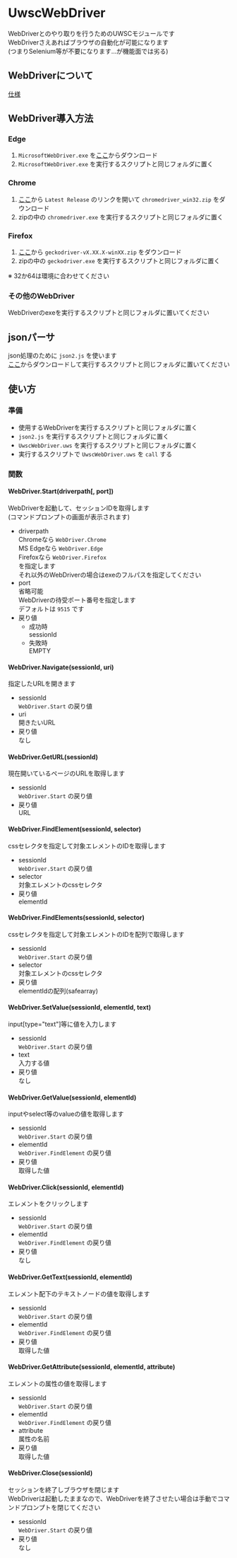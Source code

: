 UwscWebDriver
=============

WebDriverとのやり取りを行うためのUWSCモジュールです  
WebDriverさえあればブラウザの自動化が可能になります  
(つまりSelenium等が不要になります…が機能面では劣る)

WebDriverについて
-------------

[仕様](https://w3c.github.io/webdriver/)

WebDriver導入方法
-------------

### Edge

1. `MicrosoftWebDriver.exe` を[ここ](https://developer.microsoft.com/en-us/microsoft-edge/tools/webdriver/)からダウンロード
2. `MicrosoftWebDriver.exe` を実行するスクリプトと同じフォルダに置く

### Chrome

1. [ここ](https://sites.google.com/a/chromium.org/chromedriver/downloads)から `Latest Release` のリンクを開いて `chromedriver_win32.zip` をダウンロード
2. zipの中の `chromedriver.exe` を実行するスクリプトと同じフォルダに置く

### Firefox

1. [ここ](https://github.com/mozilla/geckodriver/releases)から `geckodriver-vX.XX.X-winXX.zip` をダウンロード
2. zipの中の `geckodriver.exe` を実行するスクリプトと同じフォルダに置く

※ 32か64は環境に合わせてください

### その他のWebDriver

WebDriverのexeを実行するスクリプトと同じフォルダに置いてください

jsonパーサ
----------

json処理のために `json2.js` を使います  
[ここ](https://github.com/douglascrockford/JSON-js)からダウンロードして実行するスクリプトと同じフォルダに置いてください

使い方
------

### 準備

- 使用するWebDriverを実行するスクリプトと同じフォルダに置く
- `json2.js` を実行するスクリプトと同じフォルダに置く
- `UwscWebDriver.uws` を実行するスクリプトと同じフォルダに置く
- 実行するスクリプトで `UwscWebDriver.uws` を `call` する

### 関数

#### WebDriver.Start(driverpath[, port])

WebDriverを起動して、セッションIDを取得します  
(コマンドプロンプトの画面が表示されます)

- driverpath  
    Chromeなら `WebDriver.Chrome`  
    MS Edgeなら `WebDriver.Edge`  
    Firefoxなら `WebDriver.Firefox`  
    を指定します  
    それ以外のWebDriverの場合はexeのフルパスを指定してください
- port  
    省略可能  
    WebDriverの待受ポート番号を指定します  
    デフォルトは `9515` です
- 戻り値
    - 成功時  
        sessionId
    - 失敗時  
        EMPTY

#### WebDriver.Navigate(sessionId, uri)

指定したURLを開きます

- sessionId  
    `WebDriver.Start` の戻り値
- uri  
    開きたいURL
- 戻り値  
    なし

#### WebDriver.GetURL(sessionId)

現在開いているページのURLを取得します

- sessionId  
    `WebDriver.Start` の戻り値
- 戻り値  
    URL

#### WebDriver.FindElement(sessionId, selector)

cssセレクタを指定して対象エレメントのIDを取得します

- sessionId  
    `WebDriver.Start` の戻り値
- selector  
    対象エレメントのcssセレクタ
- 戻り値  
    elementId

#### WebDriver.FindElements(sessionId, selector)

cssセレクタを指定して対象エレメントのIDを配列で取得します

- sessionId  
    `WebDriver.Start` の戻り値
- selector  
    対象エレメントのcssセレクタ
- 戻り値  
    elementIdの配列(safearray)

#### WebDriver.SetValue(sessionId, elementId, text)

input[type="text"]等に値を入力します

- sessionId  
    `WebDriver.Start` の戻り値
- text  
    入力する値
- 戻り値  
    なし

#### WebDriver.GetValue(sessionId, elementId)

inputやselect等のvalueの値を取得します

- sessionId  
    `WebDriver.Start` の戻り値
- elementId  
    `WebDriver.FindElement` の戻り値
- 戻り値  
    取得した値


#### WebDriver.Click(sessionId, elementId)

エレメントをクリックします

- sessionId  
    `WebDriver.Start` の戻り値
- elementId  
    `WebDriver.FindElement` の戻り値
- 戻り値  
    なし

#### WebDriver.GetText(sessionId, elementId)

エレメント配下のテキストノードの値を取得します

- sessionId  
    `WebDriver.Start` の戻り値
- elementId  
    `WebDriver.FindElement` の戻り値
- 戻り値  
    取得した値


#### WebDriver.GetAttribute(sessionId, elementId, attribute)

エレメントの属性の値を取得します

- sessionId  
    `WebDriver.Start` の戻り値
- elementId  
    `WebDriver.FindElement` の戻り値
- attribute  
    属性の名前
- 戻り値  
    取得した値

#### WebDriver.Close(sessionId)

セッションを終了しブラウザを閉じます  
WebDriverは起動したままなので、WebDriverを終了させたい場合は手動でコマンドプロンプトを閉じてください

- sessionId  
    `WebDriver.Start` の戻り値
- 戻り値  
    なし


